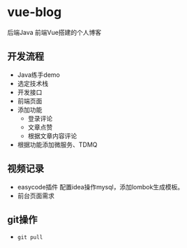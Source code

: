 # vue-blog
后端Java 前端Vue搭建的个人博客
## 开发流程
- Java练手demo
- 选定技术栈
- 开发接口
- 前端页面
- 添加功能
  - 登录评论
  - 文章点赞
  - 根据文章内容评论
- 根据功能添加微服务、TDMQ
  
## 视频记录
- easycode插件
  配置idea操作mysql，添加lombok生成模板。
- 前台页面需求

## git操作
- `git pull`